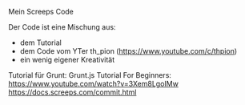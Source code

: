 Mein Screeps Code

Der Code ist eine Mischung aus:
  - dem Tutorial
  - dem Code vom YTer th_pion (https://www.youtube.com/c/thpion)
  - ein wenig eigener Kreativität

Tutorial für Grunt:
  Grunt.js Tutorial For Beginners: https://www.youtube.com/watch?v=3Xem8LgoIMw
  https://docs.screeps.com/commit.html

